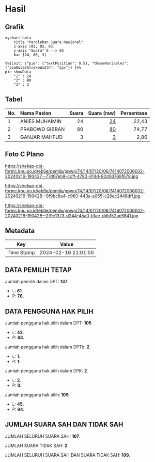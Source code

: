 # Hasil

## Grafik

```mermaid
xychart-beta
    title "Perolehan Suara Nasional"
    x-axis [01, 02, 03]
    y-axis "Suara" 0 --> 80
    bar [24, 80, 3]
```

```mermaid
%%{init: {"pie": {"textPosition": 0.5}, "themeVariables": {"pieOuterStrokeWidth": "5px"}} }%%
pie showData
    "1" : 24
    "2" : 80
    "3" : 3
```

## Tabel

| No. | Nama Paslon    | Suara | Suara (raw) | Persentase |
|:--- |:-------------- | -----:| -----------:| ----------:|
| 1   | ANIES MUHAIMIN | 24    | [24][p-1]   | 22,43      |
| 2   | PRABOWO GIBRAN | 80    | [80][p-2]   | 74,77      |
| 3   | GANJAR MAHFUD  | 3     | [3][p-3]    | 2,80       |


[p-1]: https://github.com/gigit-pemilu/pemilu-2024/blob/main/pilpres/hitung-suara/sub/74-sulawesi-tenggara/sub/14-buton-tengah/sub/07-sangia-wambulu/sub/2006-baruta-analalaki/sub/002-tps/sub/paslon-1.txt
[p-2]: https://github.com/gigit-pemilu/pemilu-2024/blob/main/pilpres/hitung-suara/sub/74-sulawesi-tenggara/sub/14-buton-tengah/sub/07-sangia-wambulu/sub/2006-baruta-analalaki/sub/002-tps/sub/paslon-2.txt
[p-3]: https://github.com/gigit-pemilu/pemilu-2024/blob/main/pilpres/hitung-suara/sub/74-sulawesi-tenggara/sub/14-buton-tengah/sub/07-sangia-wambulu/sub/2006-baruta-analalaki/sub/002-tps/sub/paslon-3.txt

## Foto C Plano

https://sirekap-obj-formc.kpu.go.id/eb6e/pemilu/ppwp/74/14/07/20/06/7414072006002-20240216-190427--77d97eb8-ccff-4783-814d-80d0d768f678.jpg

https://sirekap-obj-formc.kpu.go.id/eb6e/pemilu/ppwp/74/14/07/20/06/7414072006002-20240216-190428--9f9bc8e4-c960-443a-a055-c28ec2448dff.jpg

https://sirekap-obj-formc.kpu.go.id/eb6e/pemilu/ppwp/74/14/07/20/06/7414072006002-20240216-190428--2f9e1373-d244-45a0-b1ae-ddb152ac6841.jpg


## Metadata

| Key        | Value               |
| ---------- | ------------------- |
| Time Stamp | 2024-02-16 21:01:00 |


## DATA PEMILIH TETAP

Jumlah pemilih dalam DPT: **137**.
 * L: **61**.
 * P: **76**.

## DATA PENGGUNA HAK PILIH

Jumlah pengguna hak pilih dalam DPT: **105**.
 * L: **42**.
 * P: **63**.

Jumlah pengguna hak pilih dalam DPTb: **2**.
 * L: **1**.
 * P: **1**.

Jumlah pengguna hak pilih dalam DPK: **2**.
 * L: **2**.
 * P: **0**.

Jumlah pengguna hak pilih: **109**.
 * L: **45**.
 * P: **64**.

## JUMLAH SUARA SAH DAN TIDAK SAH

JUMLAH SELURUH SUARA SAH: **107**.

JUMLAH SUARA TIDAK SAH: **2**.

JUMLAH SELURUH SUARA SAH DAN SUARA TIDAK SAH: **109**.


